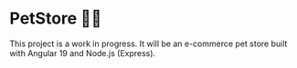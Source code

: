 # PetStore 🛒🐾


This project is a work in progress. It will be an e-commerce pet store built with Angular 19 and Node.js (Express). 
